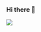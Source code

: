 ### Hi there 👋

<a href="버튼을 눌렀을 때 이동할 링크" target="_blank"><img src="https://img.shields.io/badge/Instagram-E4405F/style=for-the-badge&logo=appveyor&logoColor=FFFFFF"/></a>

<!--
**parkjiye/parkjiye** is a ✨ _special_ ✨ repository because its `README.md` (this file) appears on your GitHub profile.

Here are some ideas to get you started:

- 🔭 I’m currently working on ...
- 🌱 I’m currently learning ...
- 👯 I’m looking to collaborate on ...
- 🤔 I’m looking for help with ...
- 💬 Ask me about ...
- 📫 How to reach me: ...
- 😄 Pronouns: ...
- ⚡ Fun fact: ...
-->
